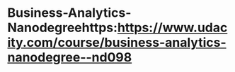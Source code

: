 # Business-Analytics-Nanodegreehttps:https://www.udacity.com/course/business-analytics-nanodegree--nd098
